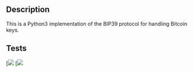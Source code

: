 ## Description
This is a Python3 implementation of the BIP39 protocol for handling Bitcoin keys.

## Tests
[![](https://github.com/gavinbarrett/BIP39_Suite/workflows/Mnemonic%20Generation/badge.svg)
[![](https://github.com/gavinbarrett/BIP39_Suite/workflows/Seed%20Generation/badge.svg)
